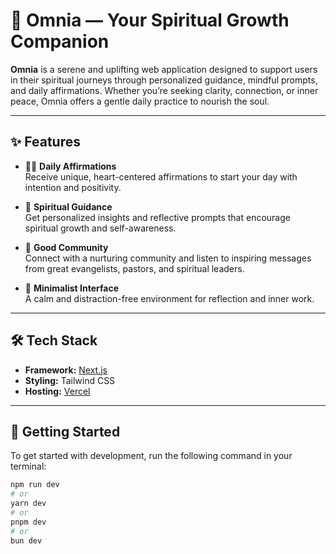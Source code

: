 # 🌿 Omnia — Your Spiritual Growth Companion

**Omnia** is a serene and uplifting web application designed to support users in their spiritual journeys through personalized guidance, mindful prompts, and daily affirmations. Whether you’re seeking clarity, connection, or inner peace, Omnia offers a gentle daily practice to nourish the soul.

---

## ✨ Features

- 🧘‍♀️ **Daily Affirmations**  
  Receive unique, heart-centered affirmations to start your day with intention and positivity.

- 🔮 **Spiritual Guidance**  
  Get personalized insights and reflective prompts that encourage spiritual growth and self-awareness.

- 📓 **Good Community**  
  Connect with a nurturing community and listen to inspiring messages from great evangelists, pastors, and spiritual leaders.

- 🌙 **Minimalist Interface**  
  A calm and distraction-free environment for reflection and inner work.

---

## 🛠️ Tech Stack

- **Framework:** [Next.js](https://nextjs.org)   
- **Styling:** Tailwind CSS 
- **Hosting:** [Vercel](https://vercel.com)  

---

## 🚀 Getting Started

To get started with development, run the following command in your terminal:

```bash
npm run dev
# or
yarn dev
# or
pnpm dev
# or
bun dev
